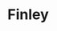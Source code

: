 ---
title: Finley
layout: about
permalink: /finley.html
# include CollectionBuilder info at bottom
# credits: true
# Edit the markdown on in this file to describe your collection
# Look in _includes/feature for options to easily add features to the page
---
